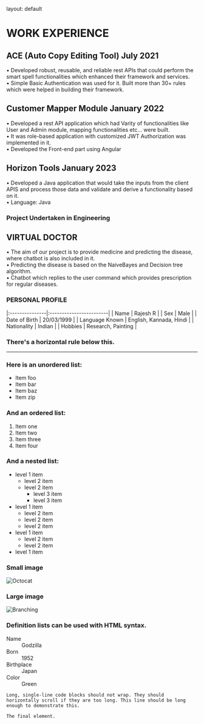
layout: default

# WORK EXPERIENCE
## ACE (Auto Copy Editing Tool) July 2021

• Developed robust, reusable, and reliable rest APIs that could perform the smart spell functionalities which enhanced their framework and services.
<br>
• Simple Basic Authentication was used for it.
Built more than 30+ rules which were helped in building their framework.

## Customer Mapper Module January 2022

• Developed a rest API application which had Varity of functionalities like User and Admin module, mapping functionalities etc… were built.
<br>
• It was role-based application with customized JWT Authorization was implemented in it.
<br>
• Developed the Front-end part using Angular
<br>

## Horizon Tools January 2023
• Developed a Java application that would take the inputs from the client APIS and process those data and validate and derive a functionality based on it.
<br>
• Language: Java
<br>

### Project Undertaken in Engineering
## VIRTUAL DOCTOR
• The aim of our project is to provide medicine and predicting the disease, where chatbot is also included in it.
<br>
• Predicting the disease is based on the NaiveBayes and Decision tree algorithm.
<br>
• Chatbot which replies to the user command which provides prescription for regular diseases.
<br>

### PERSONAL PROFILE
 
|:---------------|:------------------------|
| Name           | Rajesh R                |
| Sex            | Male                    |
| Date of Birth  | 20/03/1999              |
| Language Known | English, Kannada, Hindi |
| Nationality    | Indian                  |
| Hobbies        | Research, Painting      |
### There's a horizontal rule below this.

* * *

### Here is an unordered list:

*   Item foo
*   Item bar
*   Item baz
*   Item zip

### And an ordered list:

1.  Item one
1.  Item two
1.  Item three
1.  Item four

### And a nested list:

- level 1 item
  - level 2 item
  - level 2 item
    - level 3 item
    - level 3 item
- level 1 item
  - level 2 item
  - level 2 item
  - level 2 item
- level 1 item
  - level 2 item
  - level 2 item
- level 1 item

### Small image

![Octocat](https://github.githubassets.com/images/icons/emoji/octocat.png)

### Large image

![Branching](https://guides.github.com/activities/hello-world/branching.png)


### Definition lists can be used with HTML syntax.

<dl>
<dt>Name</dt>
<dd>Godzilla</dd>
<dt>Born</dt>
<dd>1952</dd>
<dt>Birthplace</dt>
<dd>Japan</dd>
<dt>Color</dt>
<dd>Green</dd>
</dl>

```
Long, single-line code blocks should not wrap. They should horizontally scroll if they are too long. This line should be long enough to demonstrate this.
```

```
The final element.
```
